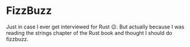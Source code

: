 # FizzBuzz

Just in case I ever get interviewed for Rust 😉. But actually because I was reading the strings chapter of the Rust book and thought I should do fizzbuzz.
